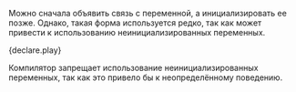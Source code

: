 Можно сначала объявить связь с переменной, а инициализировать ее позже.
Однако, такая форма используется редко, 
так как может привести к использованию неинициализированных переменных.

{declare.play}

Компилятор запрещает использование неинициализированных переменных, 
так как это привело бы к неопределённому поведению.
